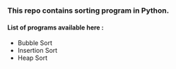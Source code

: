 ### This repo contains sorting program in Python.
#### List of programs available here :
 - Bubble Sort
 - Insertion Sort
 - Heap Sort

